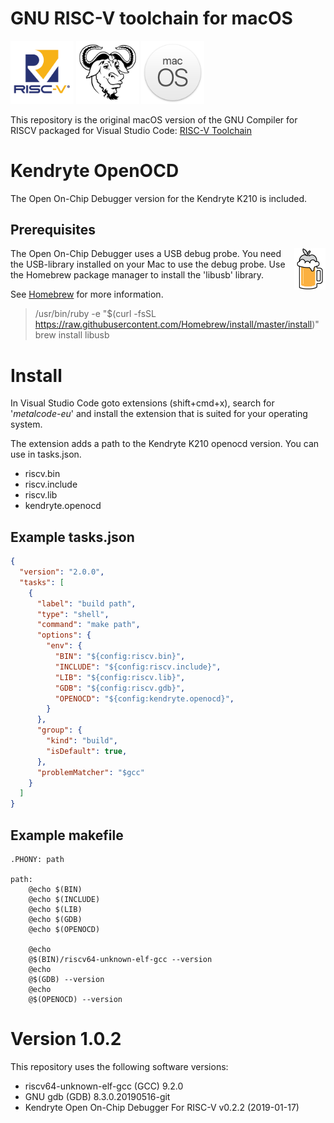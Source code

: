 # GNU RISC-V toolchain for macOS

<div>
<img src="https://raw.githubusercontent.com/metalcode-eu/darwin-riscv/master/images/RISCV.png" alt="RISC-V" width="20%">
<img src="https://raw.githubusercontent.com/metalcode-eu/darwin-riscv/master/images/GNU.png" alt="GNU" width="20%">
<img src="https://raw.githubusercontent.com/metalcode-eu/darwin-riscv/master/images/macOS.png" alt="macOS" width="20%">
</div>

This repository is the original macOS version of the GNU Compiler for RISCV 
packaged for Visual Studio Code: 
[RISC-V Toolchain ](https://github.com/riscv/riscv-gnu-toolchain)

# Kendryte OpenOCD
The Open On-Chip Debugger version for the Kendryte K210 is included.

## Prerequisites
<img src="https://raw.githubusercontent.com/metalcode-eu/darwin-riscv/master/images/Homebrew.png" alt="Homebrew" width="10%" style="float: right;">

The Open On-Chip Debugger uses a USB debug probe. You need the USB-library 
installed on your Mac to use the debug probe. Use the Homebrew package manager 
to install the 'libusb' library.

See [Homebrew](https://brew.sh) for more information. 

> /usr/bin/ruby -e "$(curl -fsSL https://raw.githubusercontent.com/Homebrew/install/master/install)"  
> brew install libusb

# Install
In Visual Studio Code goto extensions (shift+cmd+x), search for '*metalcode-eu*'
and install the extension that is suited for your operating system. 

The extension adds a path to the Kendryte K210 openocd version. You can use in 
tasks.json.

- riscv.bin
- riscv.include
- riscv.lib
- kendryte.openocd

## Example tasks.json
```json
{
  "version": "2.0.0",
  "tasks": [
    {
      "label": "build path",
      "type": "shell",
      "command": "make path",
      "options": {
        "env": {
          "BIN": "${config:riscv.bin}",
          "INCLUDE": "${config:riscv.include}",
          "LIB": "${config:riscv.lib}",
          "GDB": "${config:riscv.gdb}",
          "OPENOCD": "${config:kendryte.openocd}",
        }
      },
      "group": {
        "kind": "build",
        "isDefault": true,
      },
      "problemMatcher": "$gcc"
    }
  ]
}
```
## Example makefile 
```make
.PHONY: path

path:
	@echo $(BIN)
	@echo $(INCLUDE)
	@echo $(LIB)
	@echo $(GDB)
	@echo $(OPENOCD)

	@echo
	@$(BIN)/riscv64-unknown-elf-gcc --version 
	@echo
	@$(GDB) --version 
	@echo
	@$(OPENOCD) --version 
```

# Version 1.0.2
This repository uses the following software versions:
- riscv64-unknown-elf-gcc (GCC) 9.2.0
- GNU gdb (GDB) 8.3.0.20190516-git
- Kendryte Open On-Chip Debugger For RISC-V v0.2.2 (2019-01-17)
